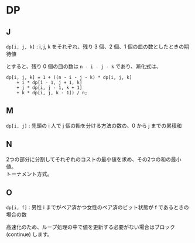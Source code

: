 # DP

## J
`dp[i, j, k]` : i, j, k をそれぞれ、残り 3 個、2 個、1 個の皿の数としたときの期待値

とすると、残り 0 個の皿の数は `n - i - j - k` であり、漸化式は、
```
dp[i, j, k] = 1 + ((n - i - j - k) * dp[i, j, k]
	+ i * dp[i - 1, j + 1, k]
	+ j * dp[i, j - 1, k + 1]
	+ k * dp[i, j, k - 1]) / n;
```

## M
`dp[i, j]` : 先頭の i 人で j 個の飴を分ける方法の数の、0 から j までの累積和

## N
2つの部分に分割してそれぞれのコストの最小値を求め、その2つの和の最小値。  
トーナメント方式。

## O
`dp[i, f]` : 男性 i までがペア済かつ女性のペア済のビット状態が f であるときの場合の数

高速化のため、ループ処理の中で値を更新する必要がない場合はブロック (continue) します。

